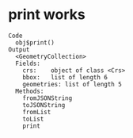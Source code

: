 # print works

    Code
      obj$print()
    Output
      <GeometryCollection>
      Fields:
      	crs:	object of class <Crs> 
      	bbox:	list of length 6 
      	geometries:	list of length 5 
      Methods:
      	fromJSONString
      	toJSONString
      	fromList
      	toList
      	print

